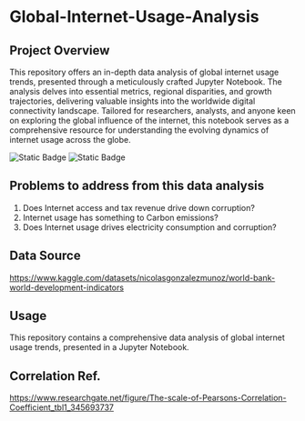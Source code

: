 # Global-Internet-Usage-Analysis

## Project Overview
This repository offers an in-depth data analysis of global internet usage trends, presented through a meticulously crafted Jupyter Notebook. The analysis delves into essential metrics, regional disparities, and growth trajectories, delivering valuable insights into the worldwide digital connectivity landscape. Tailored for researchers, analysts, and anyone keen on exploring the global influence of the internet, this notebook serves as a comprehensive resource for understanding the evolving dynamics of internet usage across the globe.

![Static Badge](https://img.shields.io/badge/Project1_Global_Internet_Usage-Green)
![Static Badge](https://img.shields.io/badge/Data_Analytics-blue)

## Problems to address from this data analysis

1. Does Internet access and tax revenue drive down corruption?
2. Internet usage has something to Carbon emissions?
3. Does Internet usage drives electricity consumption and corruption?

## Data Source
https://www.kaggle.com/datasets/nicolasgonzalezmunoz/world-bank-world-development-indicators

## Usage
This repository contains a comprehensive data analysis of global internet usage trends, presented in a Jupyter Notebook. 

## Correlation Ref.
https://www.researchgate.net/figure/The-scale-of-Pearsons-Correlation-Coefficient_tbl1_345693737
